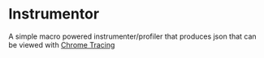 # Instrumentor

A simple macro powered instrumenter/profiler that produces json that can be viewed with [Chrome Tracing](chrome://tracing/)
